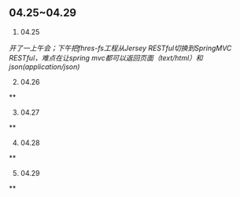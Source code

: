 ## 04.25~04.29
1. 04.25
  
  *开了一上午会；下午把fhres-fs工程从Jersey RESTful切换到SpringMVC RESTful，难点在让spring mvc都可以返回页面（text/html）和json(application/json)*

2. 04.26
  
  **

3. 04.27
  
  **

4. 04.28

  **

5. 04.29

  **
